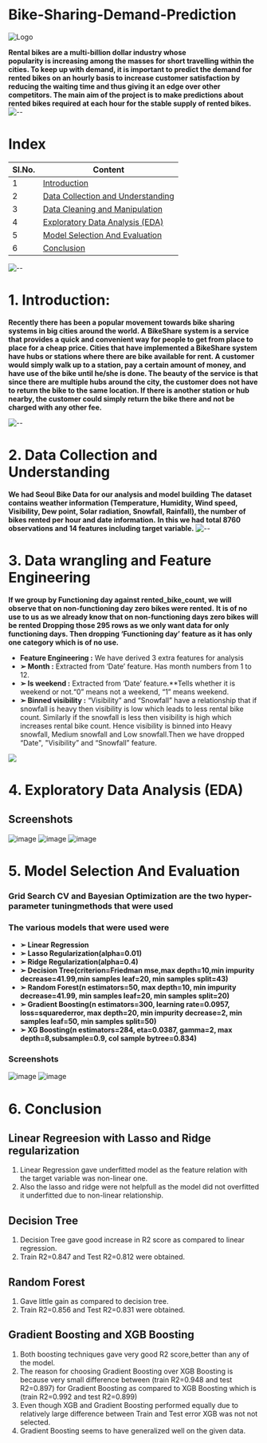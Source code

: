 # Bike-Sharing-Demand-Prediction




![Logo](https://images.unsplash.com/photo-1455641374154-422f32e234cd?ixlib=rb-4.0.3&ixid=MnwxMjA3fDB8MHxwaG90by1wYWdlfHx8fGVufDB8fHx8&auto=format&fit=crop&w=1632&q=80)

**Rental bikes are a multi-billion dollar industry whose
popularity is increasing among the masses for short
travelling within the cities.
To keep up with demand, it is important to predict
the demand for rented bikes on an hourly basis to increase
customer satisfaction by reducing the waiting time and thus
giving it an edge over other competitors.
The main aim of the project is to make predictions about
rented bikes required at each hour for the stable supply
of rented bikes.**![--](https://raw.githubusercontent.com/andreasbm/readme/master/assets/lines/rainbow.png)
# **Index**

|  SI.No.            |   Content                                                              |
| ----------------- | ------------------------------------------------------------------ |
| 1 | <a href = "https://github.com/omkardesai98/Bike-Sharing-Demand-Prediction#1-Introduction"> Introduction </a> |
| 2| <a href = "https://github.com/omkardesai98/Bike-Sharing-Demand-Prediction#1-Data Collection and Understanding"> Data Collection and Understanding </a> |
| 3 | <a href = "https://github.com/omkardesai98/Bike-Sharing-Demand-Prediction#1-Data Cleaning and Manipulation"> Data Cleaning and Manipulation </a> |
| 4 | <a href = "https://github.com/omkardesai98/Bike-Sharing-Demand-Prediction#1-Exploratory Data Analysis (EDA)"> Exploratory Data Analysis (EDA) </a>  |
| 5 | <a href = "https://github.com/omkardesai98/Bike-Sharing-Demand-Prediction#1-Model Selection And Evaluation"> Model Selection And Evaluation </a>  |
| 6 | <a href = "https://github.com/omkardesai98/Bike-Sharing-Demand-Prediction#1-Conclusion">Conclusion </a>  |

![--](https://raw.githubusercontent.com/andreasbm/readme/master/assets/lines/rainbow.png)

# **1. Introduction**:
**Recently there has been a popular movement towards bike sharing systems in big cities around the world. A BikeShare system is a service that provides a quick and convenient way for people to get from place to place for a cheap price. Cities that have implemented a BikeShare system have hubs or stations where there are bike available for rent. A customer would simply walk up to a station, pay a certain amount of money, and have use of the bike until he/she is done. The beauty of the service is that since there are multiple hubs around the city, the customer does not have to return the bike to the same location. If there is another station or hub nearby, the customer could simply return the bike there and not be charged with any other fee.**

![--](https://raw.githubusercontent.com/andreasbm/readme/master/assets/lines/rainbow.png)

# **2. Data Collection and Understanding**
**We had Seoul Bike Data for our analysis and model building**
**The dataset contains weather information (Temperature, Humidity,
Wind speed, Visibility, Dew point, Solar radiation, Snowfall, Rainfall),
the number of bikes rented per hour and date information.**
**In this we had total 8760 observations and 14 features including target
variable.**
![--](https://raw.githubusercontent.com/andreasbm/readme/master/assets/lines/rainbow.png)

# **3. Data wrangling and Feature Engineering**

**If we group by Functioning day against rented_bike_count,
we will observe that on non-functioning day zero bikes were
rented.**
**It is of no use to us as we already know that on non-functioning
days zero bikes will be rented**
**Dropping those 295 rows as we only want data for only
functioning days. Then dropping ‘Functioning day’ feature as it
has only one category which is of no use.**
* **Feature Engineering :**
 We have derived 3 extra features for analysis
* **➢ Month :** Extracted from ‘Date’ feature. Has month numbers from 1 to 12.
* **➢ Is weekend :** Extracted from ‘Date’ feature.**Tells whether it is weekend or
not.“0” means not a weekend, “1” means weekend.
* **➢ Binned visibility :** “Visibility” and “Snowfall” have a relationship that if
snowfall is heavy then visibility is low which leads to less rental bike count.
Similarly if the snowfall is less then visibility is high which increases rental
bike count. Hence visibility is binned into Heavy snowfall, Medium snowfall
and Low snowfall.Then we have dropped “Date", "Visibility” and “Snowfall”
feature.


![](https://raw.githubusercontent.com/andreasbm/readme/master/assets/lines/rainbow.png)

# **4. Exploratory Data Analysis (EDA)** 
## Screenshots
![image](https://user-images.githubusercontent.com/106911079/218499655-34310692-5bcc-4b75-b05a-7aead90654cf.png)
![image](https://user-images.githubusercontent.com/106911079/218499725-2d5b17bb-5857-4349-8269-865c42bae6b9.png)
![image](https://user-images.githubusercontent.com/106911079/218499791-b3807dd7-c562-4257-91cc-4b1d68cd1bda.png)


# **5. Model Selection And Evaluation**
### Grid Search CV and Bayesian Optimization are the two hyper-parameter tuningmethods that were used ###
### The various models that were used were
* **➢ Linear Regression**
* **➢ Lasso Regularization(alpha=0.01)**
* **➢ Ridge Regularization(alpha=0.4)**
* **➢ Decision Tree(criterion=Friedman mse,max depth=10,min impurity decrease=41.99,min samples leaf=20, min samples split=43)**
* **➢ Random Forest(n estimators=50, max depth=10, min impurity decrease=41.99, min samples leaf=20, min samples split=20)**
* **➢ Gradient Boosting(n estimators=300, learning rate=0.0957, loss=squarederror, max depth=20, min impurity decrease=2, min samples leaf=50, min samples split=50)**
* **➢ XG Boosting(n estimators=284, eta=0.0387, gamma=2, max depth=8,subsample=0.9, col sample bytree=0.834)**
### Screenshots
![image](https://user-images.githubusercontent.com/106911079/218500142-ca5aecab-950a-451c-b69f-9ad330296401.png)
![image](https://user-images.githubusercontent.com/106911079/218500339-27dcf0ef-455c-4477-a598-c2026ad3d419.png)


# **6. Conclusion**
## **Linear Regreesion with Lasso and Ridge regularization**
1. Linear Regression gave underfitted model as the feature relation with the target variable was non-linear one.
2. Also the lasso and ridge were not helpfull as the model did not overfitted it underfitted due to non-linear relationship.

## **Decision Tree**
1. Decision Tree gave good increase in R2 score as compared to linear regression.
2. Train R2=0.847 and Test R2=0.812 were obtained.

## **Random Forest**
1. Gave little gain as compared to decision tree.
2. Train R2=0.856 and Test R2=0.831 were obtained.

## **Gradient Boosting and XGB Boosting**
1. Both boosting techniques gave very good R2 score,better than any of the model.
2. The reason for choosing Gradient Boosting over XGB Boosting is because very small difference between (train R2=0.948 and test R2=0.897) for Gradient Boosting as compared to XGB Boosting which is (train R2=0.992 and test R2=0.899)
3. Even though XGB and Gradient Boosting performed equally due to relatively large difference between Train and Test error XGB was not not selected.
4. Gradient Boosting seems to have generalized well on the given data.

